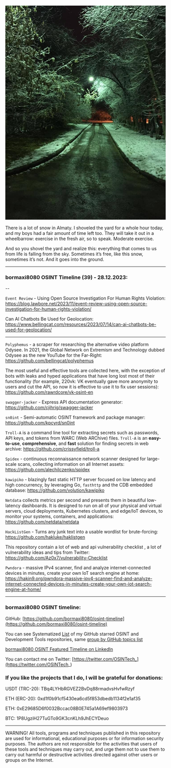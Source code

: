 ![alt text](img/39.jpg)

There is a lot of snow in Almaty. I shoveled the yard for a whole hour today, and my boys had a fair amount of time left too. They will take it out in a wheelbarrow: exercise in the fresh air, so to speak. Moderate exercise.
  
And so you shovel the yard and realize this: everything that comes to us from life is falling from the sky. Sometimes it’s free, like this snow, sometimes it’s not. And it goes into the ground.

----
### bormaxi8080 OSINT Timeline (39) - 28.12.2023:

--

```Event Review``` - Using Open Source Investigation For Human Rights Violation: https://blog.lawbore.net/2023/11/event-review-using-open-source-investigation-for-human-rights-violation/

Can AI Chatbots Be Used for Geolocation: https://www.bellingcat.com/resources/2023/07/14/can-ai-chatbots-be-used-for-geolocation/

----

```Polyphemus``` - a scraper for researching the alternative video platform Odysee. In 2021, the Global Network on Extremism and Technology dubbed Odysee as the new YouTube for the Far-Right: https://github.com/bellingcat/polyphemus

The most useful and effective tools are collected here, with the exception of bots with leaks and hyped applications that have long lost most of their functionality (for example, 220vk: VK eventually gave more anonymity to users and cut the API, so now it is effective to use it to fix user sessions): https://github.com/rawrdcore/vk-osint-en

```swagger-jacker``` - Express API documentation generator: https://github.com/cjihrig/swagger-jacker

```sn0int``` - Semi-automatic OSINT framework and package manager: https://github.com/kpcyrd/sn0int

```Troll-A``` is a command line tool for extracting secrets such as passwords, API keys, and tokens from WARC (Web ARChive) files. `Troll-A` is an **easy-to-use**, **comprehensive**, and **fast** solution for finding secrets in web archive: https://github.com/crissyfield/troll-a

```Spidex``` - continuous reconnaissance network scanner designed for large-scale scans, collecting information on all Internet assets: https://github.com/alechilczenko/spidex

```kawipiko``` - blazingly fast static HTTP server focused on low latency and high concurrency, by leveraging Go, `fasthttp` and the CDB embedded database: https://github.com/volution/kawipiko

```Netdata``` collects metrics per second and presents them in beautiful low-latency dashboards. It is designed to run on all of your physical and virtual servers, cloud deployments, Kubernetes clusters, and edge/IoT devices, to monitor your systems, containers, and applications: https://github.com/netdata/netdata

```HackListGen``` - Turns any junk text into a usable wordlist for brute-forcing: https://github.com/hakluke/haklistgen

This repository contain a lot of web and api vulnerability checklist , a lot of vulnerability ideas and tips from Twitter: https://github.com/Az0x7/vulnerability-Checklist

```Pwndora``` - massive IPv4 scanner, find and analyze internet-connected devices in minutes, create your own IoT search engine at home: https://hakin9.org/pwndora-massive-ipv4-scanner-find-and-analyze-internet-connected-devices-in-minutes-create-your-own-iot-search-engine-at-home/

----
### bormaxi8080 OSINT timeline:

GitHub: [https://github.com/bormaxi8080/osint-timeline](https://github.com/bormaxi8080/osint-timeline)

You can see Systematized [List](https://github.com/bormaxi8080/github-starred-repos-builder/blob/main/starred_repos.md) of my GitHub starred OSINT and Development Tools repositories, same [group by GitHub topics list](https://github.com/bormaxi8080/starred)

[bormaxi8080 OSINT Featured Timeline on LinkedIn](https://www.linkedin.com/in/osintech/details/featured/)

You can contact me on Twitter: [https://twitter.com/OSINTech_](https://twitter.com/OSINTech_)
### If you like the projects that I do, I will be grateful for donations:

USDT (TRC-20): TBq4LYHbRGVEZ2BvDq88rmadvsHvfwRzyf

ETH (ERC-20): 0xd1f0b91cf5430ea6cd5f853dbedb1134f2e1af35

ETH: 0xE29685D6f0032Bccac08B0E745a1A69ef9803973

BTC: 1P8UgziH27TuGTo9GK3cnKLh9JhECYDeuo

----

WARNING! All tools, programs and techniques published in this repository are used for informational, educational purposes or for information security purposes. The authors are not responsible for the activities that users of these tools and techniques may carry out, and urge them not to use them to carry out harmful or destructive activities directed against other users or groups on the Internet.